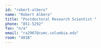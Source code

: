 ```yaml
---
id: "robert-albero"
name: "Robert Albero"
title: "Postdoctoral Research Scientist "
phone: "851-5292"
fax: "n/a"
email: "ra2967@cumc.columbia.edu"
room: "401B"
---
```

